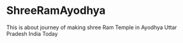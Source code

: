 # ShreeRamAyodhya
This is about journey of making shree Ram Temple in Ayodhya Uttar Pradesh India Today
